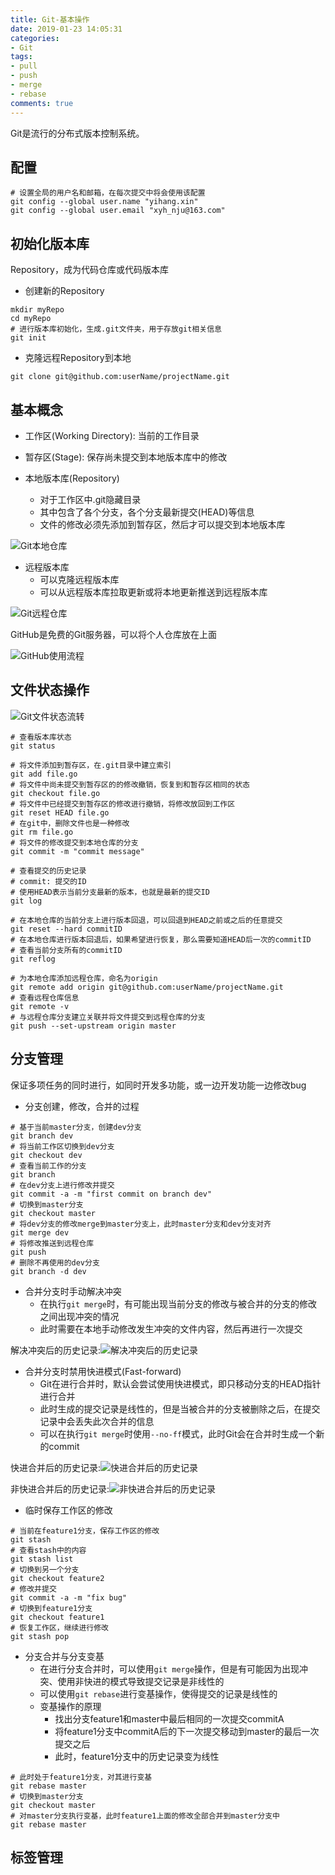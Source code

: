 ```yaml
---
title: Git-基本操作
date: 2019-01-23 14:05:31
categories:
- Git
tags:
- pull
- push
- merge
- rebase
comments: true
---
```


Git是流行的分布式版本控制系统。

## 配置

```shell
# 设置全局的用户名和邮箱，在每次提交中将会使用该配置
git config --global user.name "yihang.xin"
git config --global user.email "xyh_nju@163.com"
```

## 初始化版本库

Repository，成为代码仓库或代码版本库

- 创建新的Repository

```shell
mkdir myRepo
cd myRepo
# 进行版本库初始化，生成.git文件夹，用于存放git相关信息
git init
```

- 克隆远程Repository到本地

```shell
git clone git@github.com:userName/projectName.git
```

## 基本概念

- 工作区(Working Directory): 当前的工作目录

- 暂存区(Stage): 保存尚未提交到本地版本库中的修改

- 本地版本库(Repository)
  - 对于工作区中.git隐藏目录
  - 其中包含了各个分支，各个分支最新提交(HEAD)等信息
  - 文件的修改必须先添加到暂存区，然后才可以提交到本地版本库

![Git本地仓库](/images/git之本地仓库.png)

- 远程版本库
  - 可以克隆远程版本库
  - 可以从远程版本库拉取更新或将本地更新推送到远程版本库

![Git远程仓库](/images/git之远程仓库.png)

GitHub是免费的Git服务器，可以将个人仓库放在上面

![GitHub使用流程](/images/git之GitHub使用流程.png)

## 文件状态操作

![Git文件状态流转](/images/git之本地仓库文件状态流转.png)

```shell
# 查看版本库状态
git status

# 将文件添加到暂存区，在.git目录中建立索引
git add file.go
# 将文件中尚未提交到暂存区的的修改撤销，恢复到和暂存区相同的状态
git checkout file.go
# 将文件中已经提交到暂存区的修改进行撤销，将修改放回到工作区
git reset HEAD file.go
# 在git中，删除文件也是一种修改
git rm file.go
# 将文件的修改提交到本地仓库的分支
git commit -m "commit message"

# 查看提交的历史记录
# commit: 提交的ID
# 使用HEAD表示当前分支最新的版本，也就是最新的提交ID
git log

# 在本地仓库的当前分支上进行版本回退，可以回退到HEAD之前或之后的任意提交
git reset --hard commitID
# 在本地仓库进行版本回退后，如果希望进行恢复，那么需要知道HEAD后一次的commitID
# 查看当前分支所有的commitID
git reflog

# 为本地仓库添加远程仓库，命名为origin
git remote add origin git@github.com:userName/projectName.git
# 查看远程仓库信息
git remote -v
# 与远程仓库分支建立关联并将文件提交到远程仓库的分支
git push --set-upstream origin master
```

## 分支管理

保证多项任务的同时进行，如同时开发多功能，或一边开发功能一边修改bug

- 分支创建，修改，合并的过程

```shell
# 基于当前master分支，创建dev分支
git branch dev
# 将当前工作区切换到dev分支
git checkout dev
# 查看当前工作的分支
git branch
# 在dev分支上进行修改并提交
git commit -a -m "first commit on branch dev"
# 切换到master分支
git checkout master
# 将dev分支的修改merge到master分支上，此时master分支和dev分支对齐
git merge dev
# 将修改推送到远程仓库
git push
# 删除不再使用的dev分支
git branch -d dev
```

- 合并分支时手动解决冲突
  - 在执行`git merge`时，有可能出现当前分支的修改与被合并的分支的修改之间出现冲突的情况
  - 此时需要在本地手动修改发生冲突的文件内容，然后再进行一次提交

解决冲突后的历史记录:![解决冲突后的历史记录](/images/git之解决冲突.png)

- 合并分支时禁用快进模式(Fast-forward)
  - Git在进行合并时，默认会尝试使用快进模式，即只移动分支的HEAD指针进行合并
  - 此时生成的提交记录是线性的，但是当被合并的分支被删除之后，在提交记录中会丢失此次合并的信息
  - 可以在执行`git merge`时使用`--no-ff`模式，此时Git会在合并时生成一个新的commit

快进合并后的历史记录:![快进合并后的历史记录](/images/git之Fast-forward合并模式.png)

非快进合并后的历史记录:![非快进合并后的历史记录](/images/git之非Fast-forward合并模式.png)

- 临时保存工作区的修改

```shell
# 当前在feature1分支，保存工作区的修改
git stash
# 查看stash中的内容
git stash list
# 切换到另一个分支
git checkout feature2
# 修改并提交
git commit -a -m "fix bug"
# 切换到feature1分支
git checkout feature1
# 恢复工作区，继续进行修改
git stash pop
```

- 分支合并与分支变基
  - 在进行分支合并时，可以使用`git merge`操作，但是有可能因为出现冲突、使用非快进的模式导致提交记录是非线性的
  - 可以使用`git rebase`进行变基操作，使得提交的记录是线性的
  - 变基操作的原理
    - 找出分支feature1和master中最后相同的一次提交commitA
    - 将feature1分支中commitA后的下一次提交移动到master的最后一次提交之后
    - 此时，feature1分支中的历史记录变为线性

```shell
# 此时处于feature1分支，对其进行变基
git rebase master
# 切换到master分支
git checkout master
# 对master分支执行变基，此时feature1上面的修改全部合并到master分支中
git rebase master
```

## 标签管理

